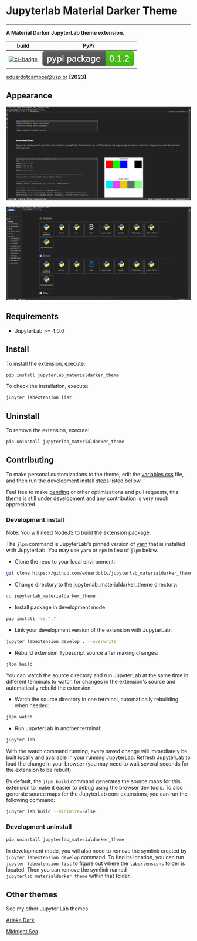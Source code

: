 # Jupyterlab Material Darker Theme

---

**A Material Darker JupyterLab theme extension.**

|       build       |         PyPi          |
| :---------------: | :-------------------: |
| [![ci-badge]][ci] | [![pypi-badge]][pypi] |

[ci-badge]: https://github.com/eduardotlc/jupyterlab_materialdarker_theme/workflows/Build/badge.svg
[ci]: https://github.com/eduardotlc/jupyterlab_materialdarker_theme/actions/workflows/build.yml
[pypi-badge]: ./images/badge_pypi.svg
[pypi]: https://badge.fury.io/py/jupyterlab-materialdarker-theme

<eduardotcampos@usp.br> **[2023]**

## Appearance

![Example 1](./images/jupyterlab_materialdarker_1.png)

![Example 2](./images/jupyterlab_materialdarker_2.png)

## Requirements

- JupyterLab >= 4.0.0

## Install

To install the extension, execute:

```bash
pip install jupyterlab_materialdarker_theme
```

To check the installation, execute:

```bash
jupyter labextension list
```

## Uninstall

To remove the extension, execute:

```bash
pip uninstall jupyterlab_materialdarker_theme
```

## Contributing

To make personal customizations to the theme, edit the [variables.css](./style/variables.css) file, and then run the development install steps listed bellow.

Feel free to make [pending](./TODO.md) or other optimizations and pull requests, this theme is still under development and any contribution is very much appreciated.

### Development install

Note: You will need NodeJS to build the extension package.

The `jlpm` command is JupyterLab's pinned version of
[yarn](https://yarnpkg.com/) that is installed with JupyterLab. You may use
`yarn` or `npm` in lieu of `jlpm` below.

- Clone the repo to your local environment:

```bash
git clone https://github.com/eduardotlc/jupyterlab_materialdarker_theme
```

- Change directory to the jupyterlab_materialdarker_theme directory:

```bash
cd jupyterlab_materialdarker_theme
```

- Install package in development mode:

```bash
pip install -ve "."
```

- Link your development version of the extension with JupyterLab:

```bash
jupyter labextension develop . --overwrite
```

- Rebuild extension Typescript source after making changes:

```bash
jlpm build
```

You can watch the source directory and run JupyterLab at the same time in different terminals to watch for changes in the extension's source and automatically rebuild the extension.

- Watch the source directory in one terminal, automatically rebuilding when needed:

```bash
jlpm watch
```

- Run JupyterLab in another terminal:

```bash
jupyter lab
```

With the watch command running, every saved change will immediately be built locally and available in your running JupyterLab. Refresh JupyterLab to load the change in your browser (you may need to wait several seconds for the extension to be rebuilt).

By default, the `jlpm build` command generates the source maps for this extension to make it easier to debug using the browser dev tools. To also generate source maps for the JupyterLab core extensions, you can run the following command:

```bash
jupyter lab build --minimize=False
```

### Development uninstall

```bash
pip uninstall jupyterlab_materialdarker_theme
```

In development mode, you will also need to remove the symlink created by `jupyter labextension develop`
command. To find its location, you can run `jupyter labextension list` to figure out where the `labextensions`
folder is located. Then you can remove the symlink named `jupyterlab_materialdarker_theme` within that folder.


## Other themes

See my other Jupyter Lab themes

[Ariake Dark](https://github.com/eduardotlc/jupyterlab_ariakedark_theme)

[Midnight Sea](https://github.com/eduardotlc/jupyterlab_midnightsea_theme)
